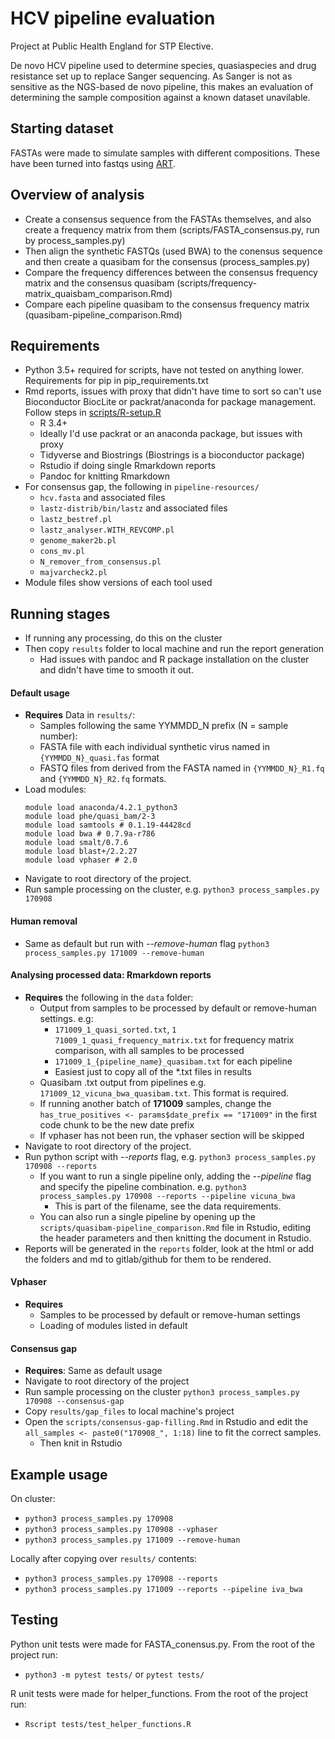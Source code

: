 # HCV pipeline evaluation

Project at Public Health England for STP Elective. 

De novo HCV pipeline used to determine species, quasiaspecies and drug resistance set up to replace Sanger sequencing. As Sanger is not as sensitive as the NGS-based de novo pipeline, this makes an evaluation of determining the sample composition against a known dataset unavilable. 

## Starting dataset

FASTAs were made to simulate samples with different compositions. These have been turned into fastqs using [ART](https://www.ncbi.nlm.nih.gov/pmc/articles/PMC3278762/).


## Overview of analysis

- Create a consensus sequence from the FASTAs themselves, and also create a frequency matrix from them (scripts/FASTA_consensus.py, run by process_samples.py)
- Then align the synthetic FASTQs (used BWA) to the conensus sequence and then create a quasibam for the consensus (process_samples.py)
- Compare the frequency differences between the consensus frequency matrix and the consensus quasibam (scripts/frequency-matrix_quaisbam_comparison.Rmd)
- Compare each pipeline quasibam to the consensus frequency matrix (quasibam-pipeline_comparison.Rmd)

## Requirements

- Python 3.5+ required for scripts, have not tested on anything lower. Requirements for pip in pip_requirements.txt
- Rmd reports, issues with proxy that didn't have time to sort so can't use Bioconductor BiocLite or packrat/anaconda for package management. Follow steps in [scripts/R-setup.R](scripts/R-setup.R)
    - R 3.4+
    - Ideally I'd use packrat or an anaconda package, but issues with proxy
    - Tidyverse and Biostrings (Biostrings is a bioconductor package)
    - Rstudio if doing single Rmarkdown reports
    - Pandoc for knitting Rmarkdown
- For consensus gap, the following in `pipeline-resources/`
    - `hcv.fasta` and associated files
    - `lastz-distrib/bin/lastz` and associated files
    - `lastz_bestref.pl`
    - `lastz_analyser.WITH_REVCOMP.pl`
    - `genome_maker2b.pl`
    - `cons_mv.pl`
    - `N_remover_from_consensus.pl`
    - `majvarcheck2.pl`
- Module files show versions of each tool used

## Running stages

- If running any processing, do this on the cluster
- Then copy `results` folder to local machine and run the report generation
    - Had issues with pandoc and R package installation on the cluster and 
    didn't have time to smooth it out.

#### Default usage

- **Requires** Data in `results/`:
    - Samples following the same YYMMDD_N prefix (N = sample number):
    - FASTA file with each individual synthetic virus named in `{YYMMDD_N}_quasi.fas` format 
    - FASTQ files from derived from the FASTA named in 
     `{YYMMDD_N}_R1.fq` and `{YYMMDD_N}_R2.fq` formats.
- Load modules:
    ```
    module load anaconda/4.2.1_python3
    module load phe/quasi_bam/2-3
    module load samtools # 0.1.19-44428cd
    module load bwa # 0.7.9a-r786
    module load smalt/0.7.6
    module load blast+/2.2.27
    module load vphaser # 2.0
    ```
- Navigate to root directory of the project.
- Run sample processing on the cluster, e.g. 
`python3 process_samples.py 170908`

#### Human removal

- Same as default but run with *--remove-human* flag 
`python3 process_samples.py 171009 --remove-human`


#### Analysing processed data: Rmarkdown reports

- **Requires** the following in the `data` folder:
    - Output from samples to be processed by default or remove-human settings. e.g:
        - `171009_1_quasi_sorted.txt`, `1 71009_1_quasi_frequency_matrix.txt` for frequency matrix comparison, with all samples to be processed
        - `171009_1_{pipeline_name}_quasibam.txt` for each pipeline
        - Easiest just to copy all of the *.txt files in results
    - Quasibam .txt output from pipelines 
    e.g. `171009_12_vicuna_bwa_quasibam.txt`. This format is required.
    - If running another batch of **171009** samples, change the 
    `has_true_positives <- params$date_prefix == "171009"` in the first code chunk
    to be the new date prefix
    - If vphaser has not been run, the vphaser section will be skipped
- Navigate to root directory of the project.
- Run python script with *--reports* flag, e.g. `python3 process_samples.py 170908 --reports`
    - If you want to run a single pipeline only, adding the *--pipeline* flag and specify the pipeline combination. 
    e.g. `python3 process_samples.py 170908 --reports --pipeline vicuna_bwa`
        - This is part of the filename, see the data requirements.
    - You can also run a single pipeline by opening up the
    `scripts/quasibam-pipeline_comparison.Rmd` file in Rstudio, 
    editing the header parameters and then knitting the document in Rstudio.
- Reports will be generated in the `reports` folder, 
look at the html or add the folders and md to gitlab/github for them to be rendered.

#### Vphaser

- **Requires**
    - Samples to be processed by default or remove-human settings
    - Loading of modules listed in default

#### Consensus gap

- **Requires**: Same as default usage
- Navigate to root directory of the project
- Run sample processing on the cluster 
`python3 process_samples.py 170908 --consensus-gap`
- Copy `results/gap_files` to local machine's project
- Open the `scripts/consensus-gap-filling.Rmd` in Rstudio and edit the 
`all_samples <- paste0("170908_", 1:18)` line to fit the correct samples.
    - Then knit in Rstudio


## Example usage

On cluster:

- `python3 process_samples.py 170908`
- `python3 process_samples.py 170908 --vphaser`
- `python3 process_samples.py 171009 --remove-human`

Locally after copying over `results/` contents:

- `python3 process_samples.py 170908 --reports`
- `python3 process_samples.py 171009 --reports --pipeline iva_bwa`


## Testing

Python unit tests were made for FASTA_conensus.py. From the root of the project run:

- `python3 -m pytest tests/` or `pytest tests/`

R unit tests were made for helper_functions. From the root of the project run:

- `Rscript tests/test_helper_functions.R`